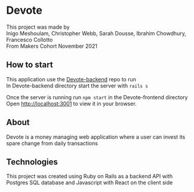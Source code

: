 # Devote

This project was made by  
Inigo Meshoulam, Christopher Webb, Sarah Dousse, Ibrahim Chowdhury, Francesco Collotto  
From Makers Cohort November 2021

## How to start

This application use the [Devote-backend](https://github.com/FrancescoCollotto/devote_backend) repo to run  
In Devote-backend directory start the server with `rails s`

Once the server is running run `npm start` in the Devote-frontend directory  
Open [http://localhost:3001](http://localhost:3001) to view it in your browser.

## About

Devote is a money managing web application where a user can invest its spare change from daily transactions

## Technologies

This project was created using Ruby on Rails as a backend API with Postgres SQL database and Javascript with React on the client side
